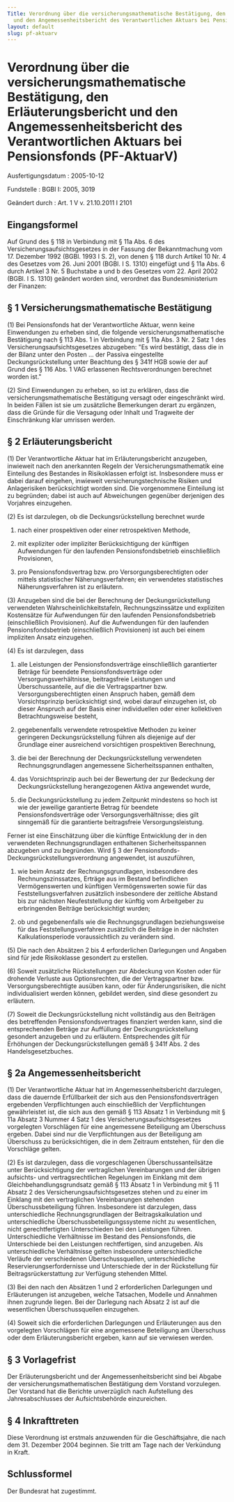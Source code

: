 ```yaml
---
Title: Verordnung über die versicherungsmathematische Bestätigung, den Erläuterungsbericht
  und den Angemessenheitsbericht des Verantwortlichen Aktuars bei Pensionsfonds
layout: default
slug: pf-aktuarv
---
```


# Verordnung über die versicherungsmathematische Bestätigung, den Erläuterungsbericht und den Angemessenheitsbericht des Verantwortlichen Aktuars bei Pensionsfonds (PF-AktuarV)

Ausfertigungsdatum
:   2005-10-12

Fundstelle
:   BGBl I: 2005, 3019

Geändert durch
:   Art. 1 V v. 21.10.2011 I 2101



## Eingangsformel

Auf Grund des § 118 in Verbindung mit § 11a Abs. 6 des
Versicherungsaufsichtsgesetzes in der Fassung der Bekanntmachung vom
17\. Dezember 1992 (BGBl. 1993 I S. 2), von denen § 118 durch Artikel
10 Nr. 4 des Gesetzes vom 26. Juni 2001 (BGBl. I S. 1310) eingefügt
und § 11a Abs. 6 durch Artikel 3 Nr. 5 Buchstabe a und b des Gesetzes
vom 22. April 2002 (BGBl. I S. 1310) geändert worden sind, verordnet
das Bundesministerium der Finanzen:


## § 1 Versicherungsmathematische Bestätigung

(1) Bei Pensionsfonds hat der Verantwortliche Aktuar, wenn keine
Einwendungen zu erheben sind, die folgende versicherungsmathematische
Bestätigung nach § 113 Abs. 1 in Verbindung mit § 11a Abs. 3 Nr. 2
Satz 1 des Versicherungsaufsichtsgesetzes abzugeben:
"Es wird bestätigt, dass die in der Bilanz unter den Posten ... der
Passiva eingestellte Deckungsrückstellung unter Beachtung des § 341f
HGB sowie der auf Grund des § 116 Abs. 1 VAG erlassenen
Rechtsverordnungen berechnet worden ist."

(2) Sind Einwendungen zu erheben, so ist zu erklären, dass die
versicherungsmathematische Bestätigung versagt oder eingeschränkt
wird. In beiden Fällen ist sie um zusätzliche Bemerkungen derart zu
ergänzen, dass die Gründe für die Versagung oder Inhalt und Tragweite
der Einschränkung klar umrissen werden.


## § 2 Erläuterungsbericht

(1) Der Verantwortliche Aktuar hat im Erläuterungsbericht anzugeben,
inwieweit nach den anerkannten Regeln der Versicherungsmathematik eine
Einteilung des Bestandes in Risikoklassen erfolgt ist. Insbesondere
muss er dabei darauf eingehen, inwieweit versicherungstechnische
Risiken und Anlagerisiken berücksichtigt worden sind. Die vorgenommene
Einteilung ist zu begründen; dabei ist auch auf Abweichungen gegenüber
derjenigen des Vorjahres einzugehen.

(2) Es ist darzulegen, ob die Deckungsrückstellung berechnet wurde

1.  nach einer prospektiven oder einer retrospektiven Methode,


2.  mit expliziter oder impliziter Berücksichtigung der künftigen
    Aufwendungen für den laufenden Pensionsfondsbetrieb einschließlich
    Provisionen,


3.  pro Pensionsfondsvertrag bzw. pro Versorgungsberechtigten oder mittels
    statistischer Näherungsverfahren; ein verwendetes statistisches
    Näherungsverfahren ist zu erläutern.




(3) Anzugeben sind die bei der Berechnung der Deckungsrückstellung
verwendeten Wahrscheinlichkeitstafeln, Rechnungszinssätze und
expliziten Kostensätze für Aufwendungen für den laufenden
Pensionsfondsbetrieb (einschließlich Provisionen). Auf die
Aufwendungen für den laufenden Pensionsfondsbetrieb (einschließlich
Provisionen) ist auch bei einem impliziten Ansatz einzugehen.

(4) Es ist darzulegen, dass

1.  alle Leistungen der Pensionsfondsverträge einschließlich garantierter
    Beträge für beendete Pensionsfondsverträge oder
    Versorgungsverhältnisse, beitragsfreie Leistungen und
    Überschussanteile, auf die die Vertragspartner bzw.
    Versorgungsberechtigten einen Anspruch haben, gemäß dem
    Vorsichtsprinzip berücksichtigt sind, wobei darauf einzugehen ist, ob
    dieser Anspruch auf der Basis einer individuellen oder einer
    kollektiven Betrachtungsweise besteht,


2.  gegebenenfalls verwendete retrospektive Methoden zu keiner geringeren
    Deckungsrückstellung führen als diejenige auf der Grundlage einer
    ausreichend vorsichtigen prospektiven Berechnung,


3.  die bei der Berechnung der Deckungsrückstellung verwendeten
    Rechnungsgrundlagen angemessene Sicherheitsspannen enthalten,


4.  das Vorsichtsprinzip auch bei der Bewertung der zur Bedeckung der
    Deckungsrückstellung herangezogenen Aktiva angewendet wurde,


5.  die Deckungsrückstellung zu jedem Zeitpunkt mindestens so hoch ist wie
    der jeweilige garantierte Betrag für beendete Pensionsfondsverträge
    oder Versorgungsverhältnisse; dies gilt sinngemäß für die garantierte
    beitragsfreie Versorgungsleistung.



Ferner ist eine Einschätzung über die künftige Entwicklung der in den
verwendeten Rechnungsgrundlagen enthaltenen Sicherheitsspannen
abzugeben und zu begründen. Wird § 3 der Pensionsfonds-
Deckungsrückstellungsverordnung angewendet, ist auszuführen,

1.  wie beim Ansatz der Rechnungsgrundlagen, insbesondere des
    Rechnungszinssatzes, Erträge aus im Bestand befindlichen
    Vermögenswerten und künftigen Vermögenswerten sowie für das
    Feststellungsverfahren zusätzlich insbesondere der zeitliche Abstand
    bis zur nächsten Neufeststellung der künftig vom Arbeitgeber zu
    erbringenden Beiträge berücksichtigt wurden;


2.  ob und gegebenenfalls wie die Rechnungsgrundlagen beziehungsweise für
    das Feststellungsverfahren zusätzlich die Beiträge in der nächsten
    Kalkulationsperiode voraussichtlich zu verändern sind.




(5) Die nach den Absätzen 2 bis 4 erforderlichen Darlegungen und
Angaben sind für jede Risikoklasse gesondert zu erstellen.

(6) Soweit zusätzliche Rückstellungen zur Abdeckung von Kosten oder
für drohende Verluste aus Optionsrechten, die der Vertragspartner bzw.
Versorgungsberechtigte ausüben kann, oder für Änderungsrisiken, die
nicht individualisiert werden können, gebildet werden, sind diese
gesondert zu erläutern.

(7) Soweit die Deckungsrückstellung nicht vollständig aus den
Beiträgen des betreffenden Pensionsfondsvertrages finanziert werden
kann, sind die entsprechenden Beträge zur Auffüllung der
Deckungsrückstellung gesondert anzugeben und zu erläutern.
Entsprechendes gilt für Erhöhungen der Deckungsrückstellungen gemäß §
341f Abs. 2 des Handelsgesetzbuches.


## § 2a Angemessenheitsbericht

(1) Der Verantwortliche Aktuar hat im Angemessenheitsbericht
darzulegen, dass die dauernde Erfüllbarkeit der sich aus den
Pensionsfondsverträgen ergebenden Verpflichtungen auch einschließlich
der Verpflichtungen gewährleistet ist, die sich aus den gemäß § 113
Absatz 1 in Verbindung mit § 11a Absatz 3 Nummer 4 Satz 1 des
Versicherungsaufsichtsgesetzes vorgelegten Vorschlägen für eine
angemessene Beteiligung am Überschuss ergeben. Dabei sind nur die
Verpflichtungen aus der Beteiligung am Überschuss zu berücksichtigen,
die in dem Zeitraum entstehen, für den die Vorschläge gelten.

(2) Es ist darzulegen, dass die vorgeschlagenen Überschussanteilsätze
unter Berücksichtigung der vertraglichen Vereinbarungen und der
übrigen aufsichts- und vertragsrechtlichen Regelungen im Einklang mit
dem Gleichbehandlungsgrundsatz gemäß § 113 Absatz 1 in Verbindung mit
§ 11 Absatz 2 des Versicherungsaufsichtsgesetzes stehen und zu einer
im Einklang mit den vertraglichen Vereinbarungen stehenden
Überschussbeteiligung führen. Insbesondere ist darzulegen, dass
unterschiedliche Rechnungsgrundlagen der Beitragskalkulation und
unterschiedliche Überschussbeteiligungssysteme nicht zu wesentlichen,
nicht gerechtfertigten Unterschieden bei den Leistungen führen.
Unterschiedliche Verhältnisse im Bestand des Pensionsfonds, die
Unterschiede bei den Leistungen rechtfertigen, sind anzugeben. Als
unterschiedliche Verhältnisse gelten insbesondere unterschiedliche
Verläufe der verschiedenen Überschussquellen, unterschiedliche
Reservierungserfordernisse und Unterschiede der in der Rückstellung
für Beitragsrückerstattung zur Verfügung stehenden Mittel.

(3) Bei den nach den Absätzen 1 und 2 erforderlichen Darlegungen und
Erläuterungen ist anzugeben, welche Tatsachen, Modelle und Annahmen
ihnen zugrunde liegen. Bei der Darlegung nach Absatz 2 ist auf die
wesentlichen Überschussquellen einzugehen.

(4) Soweit sich die erforderlichen Darlegungen und Erläuterungen aus
den vorgelegten Vorschlägen für eine angemessene Beteiligung am
Überschuss oder dem Erläuterungsbericht ergeben, kann auf sie
verwiesen werden.


## § 3 Vorlagefrist

Der Erläuterungsbericht und der Angemessenheitsbericht sind bei Abgabe
der versicherungsmathematischen Bestätigung dem Vorstand vorzulegen.
Der Vorstand hat die Berichte unverzüglich nach Aufstellung des
Jahresabschlusses der Aufsichtsbehörde einzureichen.


## § 4 Inkrafttreten

Diese Verordnung ist erstmals anzuwenden für die Geschäftsjahre, die
nach dem 31. Dezember 2004 beginnen. Sie tritt am Tage nach der
Verkündung in Kraft.


## Schlussformel

Der Bundesrat hat zugestimmt.

